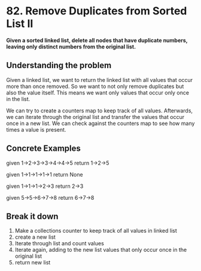 # 82. Remove Duplicates from Sorted List II #

**Given a sorted linked list, delete all nodes that have duplicate numbers, leaving only distinct numbers from the original list.**

## Understanding the problem ##

Given a linked list, we want to return the linked list with all values that occur more than once removed. So we want to not only remove duplicates but also the value itself. This means we want only values that occur only once in the list.

We can try to create a counters map to keep track of all values. Afterwards, we can iterate through the original list and transfer the values that occur once in a new list. We can check against the counters map to see how many times a value is present.

## Concrete Examples ##

given 1->2->3->3->4->4->5
return 1->2->5

given 1->1->1->1->1
return None

given 1->1->1->2->3
return 2->3

given 5->5->6->7->8
return 6->7->8

## Break it down ##

1. Make a collections counter to keep track of all values in linked list
2. create a new list
3. Iterate through list and count values
4. Iterate again, adding to the new list values that only occur once in the original list
5. return new list
